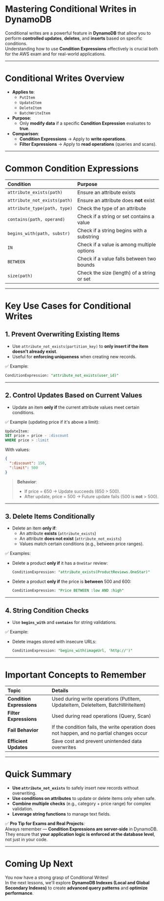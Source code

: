 # **Mastering Conditional Writes in DynamoDB**

Conditional writes are a powerful feature in **DynamoDB** that allow you to perform **controlled updates**, **deletes**, and **inserts** based on specific conditions.  
Understanding how to use **Condition Expressions** effectively is crucial both for the AWS exam and for real-world applications.

---

# **Conditional Writes Overview**

- **Applies to**:
  - `PutItem`
  - `UpdateItem`
  - `DeleteItem`
  - `BatchWriteItem`
- **Purpose**:  
  - Only **modify data** if a specific **Condition Expression** evaluates to **true**.
- **Comparison**:
  - **Condition Expressions** → Apply to **write operations**.
  - **Filter Expressions** → Apply to **read operations** (queries and scans).

---

# **Common Condition Expressions**

| Condition | Purpose |
|:-----------|:--------|
| `attribute_exists(path)` | Ensure an attribute exists |
| `attribute_not_exists(path)` | Ensure an attribute does **not** exist |
| `attribute_type(path, type)` | Check the type of an attribute |
| `contains(path, operand)` | Check if a string or set contains a value |
| `begins_with(path, substr)` | Check if a string begins with a substring |
| `IN` | Check if a value is among multiple options |
| `BETWEEN` | Check if a value falls between two bounds |
| `size(path)` | Check the size (length) of a string or set |

---

# **Key Use Cases for Conditional Writes**

## **1. Prevent Overwriting Existing Items**

- Use `attribute_not_exists(partition_key)` to **only insert if the item doesn't already exist**.
- Useful for **enforcing uniqueness** when creating new records.

✅ Example:
```sql
ConditionExpression: "attribute_not_exists(user_id)"
```

---

## **2. Control Updates Based on Current Values**

- Update an item **only if** the current attribute values meet certain conditions.

✅ Example (updating price if it's above a limit):
```sql
UpdateItem:
SET price = price - :discount
WHERE price > :limit
```
With values:
```json
{
  ":discount": 150,
  ":limit": 500
}
```

> **Behavior**:  
> - If price = 650 → Update succeeds (650 > 500).  
> - After update, price = 500 → Future update fails (500 is **not** > 500).

---

## **3. Delete Items Conditionally**

- Delete an item **only if**:
  - An attribute **exists** (`attribute_exists`)
  - An attribute **does not exist** (`attribute_not_exists`)
  - Values match certain conditions (e.g., between price ranges).

✅ Examples:
- Delete a product **only if** it has a `OneStar` review:
  ```sql
  ConditionExpression: "attribute_exists(ProductReviews.OneStar)"
  ```
- Delete a product **only if** the price is **between** 500 and 600:
  ```sql
  ConditionExpression: "Price BETWEEN :low AND :high"
  ```

---

## **4. String Condition Checks**

- Use **`begins_with`** and **`contains`** for string validations.

✅ Example:
- Delete images stored with insecure URLs:
  ```sql
  ConditionExpression: "begins_with(imageUrl, 'http://')"
  ```

---

# **Important Concepts to Remember**

| Topic | Details |
|:------|:--------|
| **Condition Expressions** | Used during write operations (PutItem, UpdateItem, DeleteItem, BatchWriteItem) |
| **Filter Expressions** | Used during read operations (Query, Scan) |
| **Fail Behavior** | If the condition fails, the write operation does not happen, and no partial changes occur |
| **Efficient Updates** | Save cost and prevent unintended data overwrites |

---

# **Quick Summary**

- **Use `attribute_not_exists`** to safely insert new records without overwriting.
- **Use conditions on attributes** to update or delete items only when safe.
- **Combine multiple checks** (e.g., category + price range) for complex validation.
- **Leverage string functions** to manage text fields.

✅ **Pro Tip for Exams and Real Projects**:  
Always remember — **Condition Expressions are server-side** in DynamoDB.  
They ensure that **your application logic is enforced at the database level**, not just in your code.

---

# **Coming Up Next**

You now have a strong grasp of Conditional Writes!  
In the next lessons, we'll explore **DynamoDB Indexes (Local and Global Secondary Indexes)** to create **advanced query patterns** and **optimize performance**.